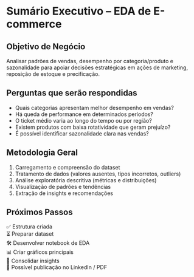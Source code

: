 # Sumário Executivo – EDA de E-commerce

## Objetivo de Negócio
Analisar padrões de vendas, desempenho por categoria/produto e sazonalidade para apoiar decisões estratégicas em ações de marketing, reposição de estoque e precificação.

## Perguntas que serão respondidas
- Quais categorias apresentam melhor desempenho em vendas?
- Há queda de performance em determinados períodos?
- O ticket médio varia ao longo do tempo ou por região?
- Existem produtos com baixa rotatividade que geram prejuízo?
- É possível identificar sazonalidade clara nas vendas?

## Metodologia Geral
1. Carregamento e compreensão do dataset  
2. Tratamento de dados (valores ausentes, tipos incorretos, outliers)  
3. Análise exploratória descritiva (métricas e distribuições)  
4. Visualização de padrões e tendências  
5. Extração de insights e recomendações  

## Próximos Passos
✅ Estrutura criada  
⏳ Preparar dataset  
🛠️ Desenvolver notebook de EDA  
📊 Criar gráficos principais  
📝 Consolidar insights  
📢 Possível publicação no LinkedIn / PDF  
